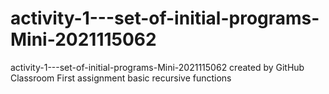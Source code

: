 # activity-1---set-of-initial-programs-Mini-2021115062
activity-1---set-of-initial-programs-Mini-2021115062 created by GitHub Classroom
First assignment basic recursive functions
